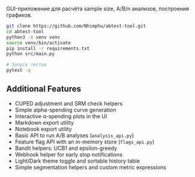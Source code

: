 GUI-приложение для расчёта sample size, A/B/n анализов, построения графиков.

```bash
git clone https://github.com/Nhimphu/abtest-tool.git
cd abtest-tool
python3 -m venv venv
source venv/bin/activate
pip install -r requirements.txt
python src/main.py

# Запуск тестов
pytest -q
```

## Additional Features

- CUPED adjustment and SRM check helpers
- Simple alpha-spending curve generation
- Interactive α-spending plots in the UI
- Markdown export utility
- Notebook export utility
- Basic API to run A/B analyses (`analysis_api.py`)
- Feature flag API with an in-memory store (`flags_api.py`)
- Bandit helpers: UCB1 and epsilon-greedy
- Webhook helper for early stop notifications
- Light/Dark theme toggle and sortable history table
- Simple segmentation helpers and custom metric expressions

